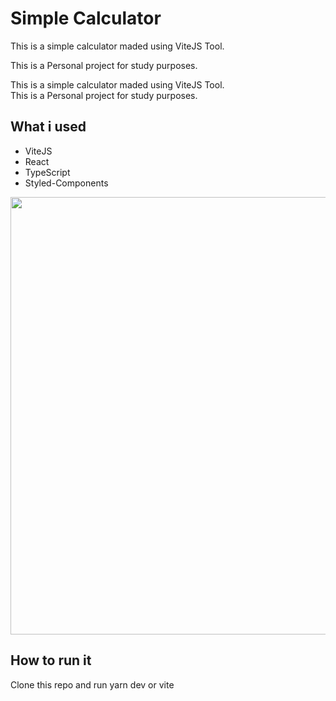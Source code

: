 # Simple Calculator

<p>This is a simple calculator maded using ViteJS Tool.</p>
<p>This is a Personal project for study purposes.</p>

This is a simple calculator maded using ViteJS Tool.    
This is a Personal project for study purposes.

## What i used
  - ViteJS
  - React
  - TypeScript
  - Styled-Components

  <div align='center'>
      <img src='https://user-images.githubusercontent.com/57725998/159096377-ea281d16-1bbc-4605-8d76-87b8fd25f69d.png' width='700' />
  </div>

## How to run it
  <p>Clone this repo and run yarn dev or vite</p>
 
